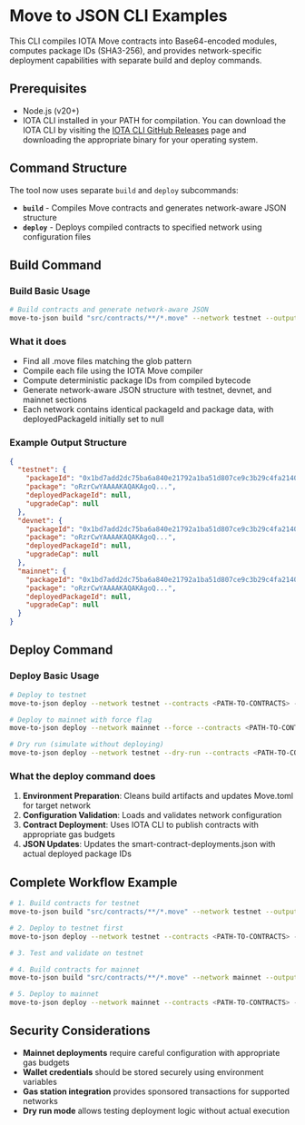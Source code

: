 # Move to JSON CLI Examples

This CLI compiles IOTA Move contracts into Base64-encoded modules, computes package IDs (SHA3-256), and provides network-specific deployment capabilities with separate build and deploy commands.

## Prerequisites

- Node.js (v20+)
- IOTA CLI installed in your PATH for compilation. You can download the IOTA CLI by visiting the [IOTA CLI GitHub Releases](https://github.com/iotaledger/iota/releases) page and downloading the appropriate binary for your operating system.

## Command Structure

The tool now uses separate `build` and `deploy` subcommands:

- **`build`** - Compiles Move contracts and generates network-aware JSON structure
- **`deploy`** - Deploys compiled contracts to specified network using configuration files

## Build Command

### Build Basic Usage

```bash
# Build contracts and generate network-aware JSON
move-to-json build "src/contracts/**/*.move" --network testnet --output smart-contract-deployments.json
```

### What it does

- Find all .move files matching the glob pattern
- Compile each file using the IOTA Move compiler
- Compute deterministic package IDs from compiled bytecode
- Generate network-aware JSON structure with testnet, devnet, and mainnet sections
- Each network contains identical packageId and package data, with deployedPackageId initially set to null

### Example Output Structure

```json
{
  "testnet": {
    "packageId": "0x1bd7add2dc75ba6a840e21792a1ba51d807ce9c3b29c4fa2140f383e77988daa",
    "package": "oRzrCwYAAAAKAQAKAgoQ...",
    "deployedPackageId": null,
    "upgradeCap": null
  },
  "devnet": {
    "packageId": "0x1bd7add2dc75ba6a840e21792a1ba51d807ce9c3b29c4fa2140f383e77988daa",
    "package": "oRzrCwYAAAAKAQAKAgoQ...",
    "deployedPackageId": null,
    "upgradeCap": null
  },
  "mainnet": {
    "packageId": "0x1bd7add2dc75ba6a840e21792a1ba51d807ce9c3b29c4fa2140f383e77988daa",
    "package": "oRzrCwYAAAAKAQAKAgoQ...",
    "deployedPackageId": null,
    "upgradeCap": null
  }
}
```

## Deploy Command

### Deploy Basic Usage

```bash
# Deploy to testnet
move-to-json deploy --network testnet --contracts <PATH-TO-CONTRACTS> --load-env <PATH-TO-ENVS>

# Deploy to mainnet with force flag
move-to-json deploy --network mainnet --force --contracts <PATH-TO-CONTRACTS> --load-env <PATH-TO-ENVS>

# Dry run (simulate without deploying)
move-to-json deploy --network testnet --dry-run --contracts <PATH-TO-CONTRACTS> --load-env <PATH-TO-ENVS>
```

### What the deploy command does

1. **Environment Preparation**: Cleans build artifacts and updates Move.toml for target network
2. **Configuration Validation**: Loads and validates network configuration
3. **Contract Deployment**: Uses IOTA CLI to publish contracts with appropriate gas budgets
4. **JSON Updates**: Updates the smart-contract-deployments.json with actual deployed package IDs

## Complete Workflow Example

```bash
# 1. Build contracts for testnet
move-to-json build "src/contracts/**/*.move" --network testnet --output src/contracts/smart-contract-deployments.json

# 2. Deploy to testnet first
move-to-json deploy --network testnet --contracts <PATH-TO-CONTRACTS> --load-env <PATH-TO-ENVS>

# 3. Test and validate on testnet

# 4. Build contracts for mainnet
move-to-json build "src/contracts/**/*.move" --network mainnet --output src/contracts/smart-contract-deployments.json

# 5. Deploy to mainnet
move-to-json deploy --network mainnet --contracts <PATH-TO-CONTRACTS> --load-env <PATH-TO-ENVS>
```

## Security Considerations

- **Mainnet deployments** require careful configuration with appropriate gas budgets
- **Wallet credentials** should be stored securely using environment variables
- **Gas station integration** provides sponsored transactions for supported networks
- **Dry run mode** allows testing deployment logic without actual execution
